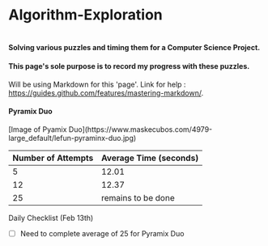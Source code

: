 # Algorithm-Exploration
# <h4> Solving various puzzles and timing them for a Computer Science Project. </h4>
<h4> This page's sole purpose is to record my progress with these puzzles. </h4>

Will be using Markdown for this 'page'. Link for help : https://guides.github.com/features/mastering-markdown/. 

<h4> Pyramix Duo </h4>
[Image of Pyamix Duo](https://www.maskecubos.com/4979-large_default/lefun-pyraminx-duo.jpg)
 
 Number of Attempts | Average Time (seconds)
 -------------------|---------
5     |   12.01
12 | 12.37 
25 | remains to be done 

Daily Checklist (Feb 13th)
- [ ] Need to complete average of 25 for Pyramix Duo
